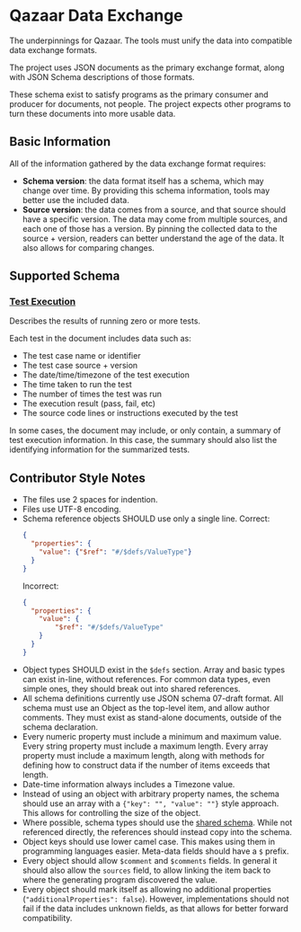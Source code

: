 # Qazaar Data Exchange

The underpinnings for Qazaar.  The tools must unify the data into compatible data exchange formats.

The project uses JSON documents as the primary exchange format, along with JSON Schema descriptions of those formats.

These schema exist to satisfy programs as the primary consumer and producer for documents, not people.  The project expects other programs to turn these documents into more usable data.

## Basic Information

All of the information gathered by the data exchange format requires:

* **Schema version**: the data format itself has a schema, which may change over time.  By providing this schema information, tools may better use the included data.
* **Source version**: the data comes from a source, and that source should have a specific version.  The data may come from multiple sources, and each one of those has a version.  By pinning the collected data to the source + version, readers can better understand the age of the data.  It also allows for comparing changes.


## Supported Schema

### [Test Execution](schema/test-execution.v1.schema.json)

Describes the results of running zero or more tests.

Each test in the document includes data such as:

* The test case name or identifier
* The test case source + version
* The date/time/timezone of the test execution
* The time taken to run the test
* The number of times the test was run
* The execution result (pass, fail, etc)
* The source code lines or instructions executed by the test

In some cases, the document may include, or only contain, a summary of test execution information.  In this case, the summary should also list the identifying information for the summarized tests.

## Contributor Style Notes

* The files use 2 spaces for indention.
* Files use UTF-8 encoding.
* Schema reference objects SHOULD use only a single line.
    Correct:
    ```json
    {
      "properties": {
        "value": {"$ref": "#/$defs/ValueType"}
      }
    }
    ```
    Incorrect:
    ```json
    {
      "properties": {
        "value": {
            "$ref": "#/$defs/ValueType"
        }
      }
    }
    ```
* Object types SHOULD exist in the `$defs` section.  Array and basic types can exist in-line, without references.  For common data types, even simple ones, they should break out into shared references.
* All schema definitions currently use JSON schema 07-draft format.  All schema must use an Object as the top-level item, and allow author comments.  They must exist as stand-alone documents, outside of the schema declaration.
* Every numeric property must include a minimum and maximum value.  Every string property must include a maximum length.  Every array property must include a maximum length, along with methods for defining how to construct data if the number of items exceeds that length.
* Date-time information always includes a Timezone value.
* Instead of using an object with arbitrary property names, the schema should use an array with a `{"key": "", "value": ""}` style approach.  This allows for controlling the size of the object.
* Where possible, schema types should use the [shared schema](schema/_shared.schema.json).  While not referenced directly, the references should instead copy into the schema.
* Object keys should use lower camel case.  This makes using them in programming languages easier.  Meta-data fields should have a `$` prefix.
* Every object should allow `$comment` and `$comments` fields.  In general it should also allow the `sources` field, to allow linking the item back to where the generating program discovered the value.
* Every object should mark itself as allowing no additional properties (`"additionalProperties": false`).  However, implementations should not fail if the data includes unknown fields, as that allows for better forward compatibility.
